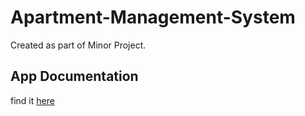 # Apartment-Management-System
Created as part of Minor Project.

## App Documentation
find it [here](https://walnut-collarbone-a91.notion.site/Apartment-Management-System-Documentation-d14a901baaed4239ab4a901b2d2804f3)
